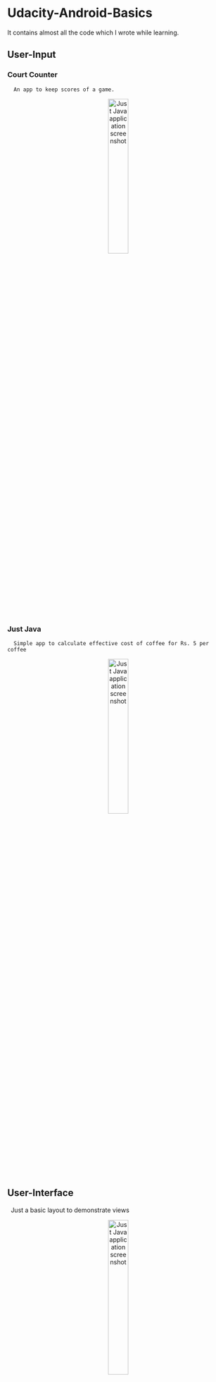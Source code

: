 # Udacity-Android-Basics
It contains almost all the code which I wrote while learning.

## User-Input
  ### Court Counter
      An app to keep scores of a game.
<p align="center">
  <img src="../master/User-Input/CourtCounter/courtcounter.png" width="30%" alt="Just Java application screenshot">
</p>     

      
  ### Just Java
      Simple app to calculate effective cost of coffee for Rs. 5 per coffee
<p align="center">
  <img src="../master/User-Input/JustJava/justjava.png" width="30%" alt="Just Java application screenshot">
</p>
      
## User-Interface
    Just a basic layout to demonstrate views
<p align="center">
  <img src="../master/User-Interface/userinterface.png" width="30%" alt="Just Java application screenshot">
</p>
